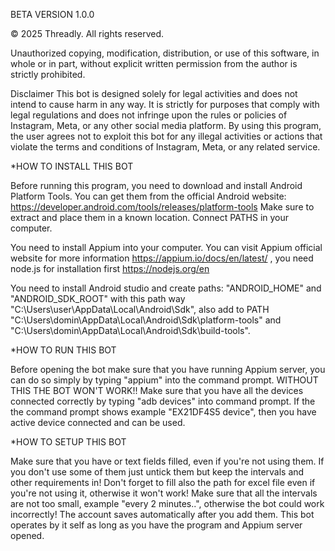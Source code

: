 BETA VERSION 1.0.0 

© 2025 Threadly. All rights reserved.  

Unauthorized copying, modification, distribution, or use of this software, in whole or in part, without explicit written permission from the author is strictly prohibited.  

Disclaimer
This bot is designed solely for legal activities and does not intend to cause harm in any way. It is strictly for purposes that comply with legal regulations and does not infringe upon the rules or policies of Instagram, Meta, or any other social media platform.
By using this program, the user agrees not to exploit this bot for any illegal activities or actions that violate the terms and conditions of Instagram, Meta, or any related service.




*HOW TO INSTALL THIS BOT

Before running this program, you need to download and install Android Platform Tools. You can get them from the official Android website: https://developer.android.com/tools/releases/platform-tools
Make sure to extract and place them in a known location. Connect PATHS in your computer.

You need to install Appium into your computer. You can visit Appium official website for more information https://appium.io/docs/en/latest/ , you need node.js for installation first https://nodejs.org/en 

You need to install Android studio and create paths: "ANDROID_HOME" and "ANDROID_SDK_ROOT" with this path way "C:\Users\user\AppData\Local\Android\Sdk", also add to PATH "C:\Users\domin\AppData\Local\Android\Sdk\platform-tools" and "C:\Users\domin\AppData\Local\Android\Sdk\build-tools".

*HOW TO RUN THIS BOT

Before opening the bot make sure that you have running Appium server, you can do so simply by typing "appium" into the command prompt. WITHOUT THIS THE BOT WON'T WORK!!
Make sure that you have all the devices connected correctly by typing "adb devices" into command prompt. If the the command prompt shows example "EX21DF4S5 device", then you have active device connected and can be used.


*HOW TO SETUP THIS BOT

Make sure that you have or text fields filled, even if you're not using them. If you don't use some of them just untick them but keep the intervals and other requirements in!
Don't forget to fill also the path for excel file even if you're not using it, otherwise it won't work!
Make sure that all the intervals are not too small, example "every 2 minutes..", otherwise the bot could work incorrectly!
The account saves automatically after you add them. 
This bot operates by it self as long as you have the program and Appium server opened. 

